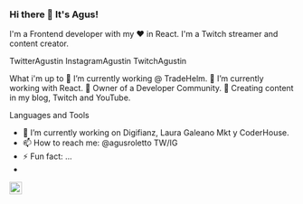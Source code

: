 ### Hi there 👋 It's Agus!
I'm a Frontend developer with my ♥ in React. I'm a Twitch streamer and content creator.

TwitterAgustin InstagramAgustin TwitchAgustin 


What i'm up to
🔭 I’m currently working @ TradeHelm.
🌱 I’m currently working with React.
👯 Owner of a Developer Community.
💬 Creating content in my blog, Twitch and YouTube.

Languages and Tools
    
- 🔭 I’m currently working on Digifianz, Laura Galeano Mkt y CoderHouse.
- 📫 How to reach me: @agusroletto TW/IG
- ⚡ Fun fact: ...
- <a href="https://twitch.gonzalopozzo.com" rel="nofollow">
<img align="left" alt="Gonzalo Pozzo Twitch" width="22px" src="https://camo.githubusercontent.com/e99cadb36ebc183c81a99355bb203a545c493ccddc704cc0961bd653704d3b4d/68747470733a2f2f69636f6e67722e616d2f666f6e74617765736f6d652f7477697463682e7376673f73697a653d31323826636f6c6f723d373063386666" data-canonical-src="https://icongr.am/fontawesome/twitch.svg?size=128&amp;color=70c8ff" style="max-width:100%;">
</a>

